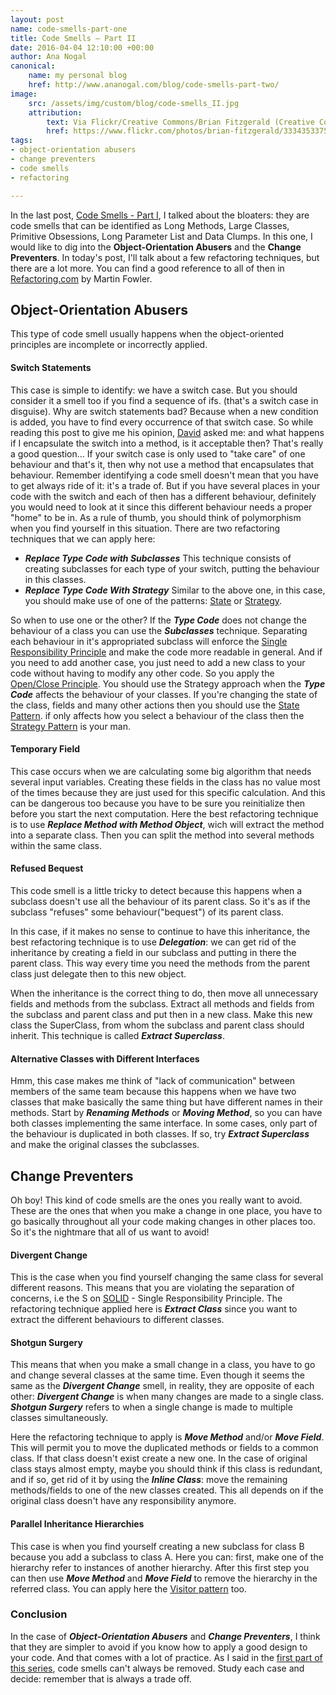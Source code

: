 ```yaml
---
layout: post
name: code-smells-part-one
title: Code Smells – Part II
date: 2016-04-04 12:10:00 +00:00
author: Ana Nogal
canonical:
    name: my personal blog
    href: http://www.ananogal.com/blog/code-smells-part-two/
image:
    src: /assets/img/custom/blog/code-smells_II.jpg
    attribution:
        text: Via Flickr/Creative Commons/Brian Fitzgerald (Creative Commons - Attribution-ShareAlike 2.0 Generic license)
        href: https://www.flickr.com/photos/brian-fitzgerald/3334353375
tags:
- object-orientation abusers
- change preventers
- code smells
- refactoring

---
```

In the last post, [Code Smells - Part I](http://codurance.com/2016/03/17/code-smells-part-I),  I talked about the bloaters: they are code smells that can be identified as Long Methods, Large Classes, Primitive Obsessions, Long Parameter List and Data Clumps. In this one, I would like to dig into the **Object-Orientation Abusers** and the **Change Preventers**. 
In today's post, I'll talk about a few refactoring techniques, but there are a lot more. You can find a good reference to all of then in [Refactoring.com](http://refactoring.com/catalog/) by Martin Fowler.

## Object-Orientation Abusers

This type of code smell usually happens when the object-oriented principles are incomplete or incorrectly applied.


#### Switch Statements

This case is simple to identify: we have a switch case. But you should consider it a smell too if you find a sequence of ifs. (that's a switch case in disguise).
Why are switch statements bad? Because when a new condition is added, you have to find every occurrence of that switch case. 
So while reading this post to give me his opinion, [David](https://twitter.com/DHatanian) asked me: and what happens if I encapsulate the switch into a method, is it acceptable then? That's really a good question... If your switch case is only used to "take care" of one behaviour and that's it, then why not use a method that encapsulates that behaviour. Remember identifying a code smell doesn't mean that you have to get always ride of it: it's a trade of. But if you have several places in your code with the switch and each of then has a different behaviour, definitely you would need to look at it since this different behaviour needs a proper "home" to be in. As a rule of thumb, you should think of polymorphism when you find yourself in this situation. There are two refactoring techniques that we can apply here: 

 - **_Replace Type Code with Subclasses_**
   This technique consists of creating subclasses for each type of your switch, putting the behaviour in this classes. 
 - **_Replace Type Code With Strategy_**
   Similar to the above one, in this case, you should make use of one of the patterns: [State](https://en.wikipedia.org/wiki/State_pattern) or [Strategy](https://en.wikipedia.org/wiki/Strategy_pattern).

So when to use one or the other? If the **_Type Code_** does not change the behaviour of a class you can use the **_Subclasses_** technique. Separating each behaviour in it's appropriated subclass will enforce the [Single Responsibility Principle](https://en.wikipedia.org/wiki/Single_responsibility_principle) and make the code more readable in general. And if you need to add another case, you just need to add a new class to your code without having to modify any other code. So you apply the [Open/Close Principle](https://en.wikipedia.org/wiki/Open/closed_principle).
You should use the Strategy approach when the **_Type Code_** affects the behaviour of your classes. If you're changing the state of the class, fields and many other actions then you should use the [State Pattern](https://en.wikipedia.org/wiki/State_pattern). if only affects how you select a behaviour of the class then the [Strategy Pattern](https://en.wikipedia.org/wiki/Strategy_pattern) is your man.

#### Temporary Field

This case occurs when we are calculating some big algorithm that needs several input variables. Creating these fields in the class has no value most of the times because they are just used for this specific calculation. And this can be dangerous too because you have to be sure you reinitialize then before you start the next computation. 
Here the best refactoring technique is to use **_Replace Method with Method Object_**, wich will extract the method into a separate class. Then you can split the method into several methods within the same class. 


#### Refused Bequest

This code smell is a little tricky to detect because this happens when a subclass doesn't use all the behaviour of its parent class. So it's as if the subclass "refuses" some behaviour("bequest") of its parent class. 

In this case, if it makes no sense to continue to have this inheritance, the best refactoring technique is to use **_Delegation_**: we can get rid of the inheritance by creating a field in our subclass and putting in there the parent class. This way every time you need the methods from the parent class just delegate then to this new object. 

When the inheritance is the correct thing to do, then move all unnecessary fields and methods from the subclass. Extract all methods and fields from the subclass and parent class and put then in a new class. Make this new class the SuperClass, from whom the subclass and parent class should inherit. This technique is called **_Extract Superclass_**.


#### Alternative Classes with Different Interfaces

Hmm, this case makes me think of "lack of communication" between members of the same team because this happens when we have two classes that make basically the same thing but have different names in their methods. 
Start by **_Renaming Methods_** or **_Moving Method_**, so you can have both classes implementing the same interface. In some cases, only part of the behaviour is duplicated in both classes. If so, try **_Extract Superclass_** and make the original classes the subclasses.  


## Change Preventers

Oh boy! This kind of code smells are the ones you really want to avoid. These are the ones that when you make a change in one place, you have to go basically throughout all your code making changes in other places too. So it's the nightmare that all of us want to avoid!


#### Divergent Change

This is the case when you find yourself changing the same class for several different reasons. This means that you are violating the separation of concerns, i.e the S on [SOLID](https://en.wikipedia.org/wiki/SOLID_(object-oriented_design)) - Single Responsibility Principle.
The refactoring technique applied here is **_Extract Class_** since you want to extract the different behaviours to different classes.

#### Shotgun Surgery

This means that when you make a small change in a class, you have to go and change several classes at the same time. 
Even though it seems the same as the **_Divergent Change_** smell, in reality, they are opposite of each other: **_Divergent Change_** is when many changes are made to a single class. **_Shotgun Surgery_** refers to when a single change is made to multiple classes simultaneously.

Here the refactoring technique to apply is **_Move Method_** and/or **_Move Field_**. This will permit you to move the duplicated methods or fields to a common class. If that class doesn't exist create a new one. In the case of original class stays almost empty, maybe you should think if this class is redundant, and if so, get rid of it by using the **_Inline Class_**: move the remaining methods/fields to one of the new classes created. This all depends on if the original class doesn't have any responsibility anymore.  

#### Parallel Inheritance Hierarchies

This case is when you find yourself creating a new subclass for class B because you add a subclass to class A. 
Here you can: first, make one of the hierarchy refer to instances of another hierarchy. After this first step you can then use **_Move Method_** and **_Move Field_** to remove the hierarchy in the referred class. You can apply here the [Visitor pattern](https://en.wikipedia.org/wiki/Visitor_pattern) too.


### Conclusion

In the case of **_Object-Orientation Abusers_** and **_Change Preventers_**, I think that they are simpler to avoid if you know how to apply a good design to your code. And that comes with a lot of practice.
As I said in the [first part of this series](http://codurance.com/2016/03/17/code-smells-part-I), code smells can't always be removed. Study each case and decide: remember that is always a trade off. 